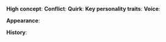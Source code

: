 **High concept**: 
**Conflict**: 
**Quirk**: 
**Key personality traits**: 
**Voice**: 

**Appearance**:

**History**: